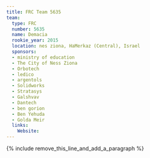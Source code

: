 ```yaml
---
title: FRC Team 5635
team:
  type: FRC
  number: 5635
  name: Demacia
  rookie_year: 2015
  location: nes ziona, HaMerkaz (Central), Israel
  sponsors:
  - ministry of education
  - The City of Ness Ziona
  - Orbotech
  - ledico
  - argentols
  - Solidworks
  - Stratasys
  - Galshvav
  - Dantech
  - ben gorion
  - Ben Yehuda
  - Golda Meir
  links:
    Website:
---
```


{% include remove_this_line_and_add_a_paragraph %}